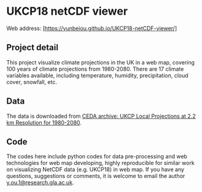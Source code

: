 # UKCP18 netCDF viewer
Web address: [https://yunbeiou.github.io/UKCP18-netCDF-viewer/]

## Project detail
This project visualize climate projections in the UK in a web map, covering 100 years of climate projections from 1980-2080. There are 17 climate variables available, including temperature, humidity, precipitation, cloud cover, snowfall, etc.

## Data
The data is downloaded from [CEDA archive: UKCP Local Projections at 2.2 km Resolution for 1980-2080](https://catalogue.ceda.ac.uk/uuid/d5822183143c4011a2bb304ee7c0baf7).

## Code
The codes here include python codes for data pre-processing and web technologies for web map developing, highly reproducible for similar work on visualizing NetCDF data (e.g. UKCP18) in web map. 
If you have any questions, suggestions or comments, it is welcome to email the author y.ou.1@research.gla.ac.uk.


